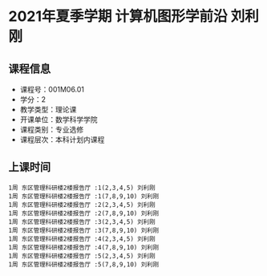 # 2021年夏季学期 计算机图形学前沿 刘利刚






## 课程信息

- 课程号：001M06.01
- 学分：2
- 教学类型：理论课
- 开课单位：数学科学学院
- 课程类别：专业选修
- 课程层次：本科计划内课程

## 上课时间

```
1周 东区管理科研楼2楼报告厅 :1(2,3,4,5) 刘利刚
1周 东区管理科研楼2楼报告厅 :1(7,8,9,10) 刘利刚
1周 东区管理科研楼2楼报告厅 :2(2,3,4,5) 刘利刚
1周 东区管理科研楼2楼报告厅 :2(7,8,9,10) 刘利刚
1周 东区管理科研楼2楼报告厅 :3(2,3,4,5) 刘利刚
1周 东区管理科研楼2楼报告厅 :3(7,8,9,10) 刘利刚
1周 东区管理科研楼2楼报告厅 :4(2,3,4,5) 刘利刚
1周 东区管理科研楼2楼报告厅 :4(7,8,9,10) 刘利刚
1周 东区管理科研楼2楼报告厅 :5(2,3,4,5) 刘利刚
1周 东区管理科研楼2楼报告厅 :5(7,8,9,10) 刘利刚
```

